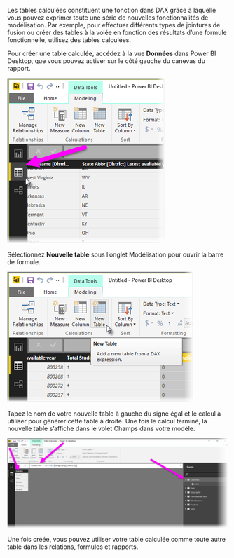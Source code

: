 Les tables calculées constituent une fonction dans DAX grâce à laquelle vous pouvez exprimer toute une série de nouvelles fonctionnalités de modélisation. Par exemple, pour effectuer différents types de jointures de fusion ou créer des tables à la volée en fonction des résultats d’une formule fonctionnelle, utilisez des tables calculées.

Pour créer une table calculée, accédez à la vue **Données** dans Power BI Desktop, que vous pouvez activer sur le côté gauche du canevas du rapport.

![](media/2-6-create-calculated-tables/2-6_1.png)

Sélectionnez **Nouvelle table** sous l’onglet Modélisation pour ouvrir la barre de formule.

![](media/2-6-create-calculated-tables/2-6_1b.png)

Tapez le nom de votre nouvelle table à gauche du signe égal et le calcul à utiliser pour générer cette table à droite. Une fois le calcul terminé, la nouvelle table s’affiche dans le volet Champs dans votre modèle.

![](media/2-6-create-calculated-tables/2-6_2.png)

Une fois créée, vous pouvez utiliser votre table calculée comme toute autre table dans les relations, formules et rapports.

